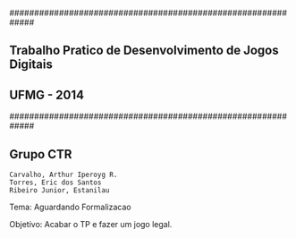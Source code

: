 #############################################################
##  Trabalho Pratico de Desenvolvimento de Jogos Digitais  ##
##                      UFMG - 2014                        ##
#############################################################

## Grupo CTR ##
	Carvalho, Arthur Iperoyg R.
	Torres, Eric dos Santos
	Ribeiro Junior, Estanilau
	
Tema: Aguardando Formalizacao

Objetivo: Acabar o TP e fazer um jogo legal.